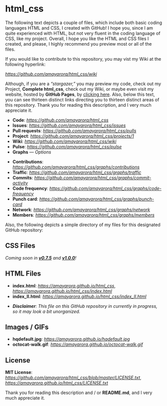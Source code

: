 # html_css

The following text depicts a couple of files, which include both basic coding languages HTML and CSS, I created with GitHub! I hope you, since I am quite experienced with HTML, but not very fluent in the coding language of CSS, like my project. Overall, I hope you like the HTML and CSS files I created, and please, I highly recommend you preview most or all of the files.

If you would like to contribute to this repository, you may vist my Wiki at the following hyperlink:

*https://github.com/amayarora/html_css/wiki*

Although, if you are a *“stargazer,”* you may preview my code, check out my Project, **Complete html_css**, check out my Wiki, or maybe even visit my website, hosted by **GitHub Pages**, by [clicking here](https://amayarora.github.io/). Also, below this text, you can see thirteen distinct links directing you to thirteen distinct areas of this repository. Thank you for reading this description, and I very much appreciate it.

* **Code**: *https://github.com/amayarora/html_css*
* **Issues**: *https://github.com/amayarora/html_css/issues*
* **Pull requests**: *https://github.com/amayarora/html_css/pulls*
* **Project**: *https://github.com/amayarora/html_css/projects/1*
* **Wiki**: *https://github.com/amayarora/html_css/wiki*
* **Pulse**: *https://github.com/amayarora/html_css/pulse*
* **Graphs** — *Options*
 - **Contributions**: *https://github.com/amayarora/html_css/graphs/contributions*
 - **Traffic**: *https://github.com/amayarora/html_css/graphs/traffic*
 - **Commits**: *https://github.com/amayarora/html_css/graphs/commit-activity*
 - **Code frequency**: *https://github.com/amayarora/html_css/graphs/code-frequency*
 - **Punch card**: *https://github.com/amayarora/html_css/graphs/punch-card*
 - **Network**: *https://github.com/amayarora/html_css/graphs/network*
 - **Members**: *https://github.com/amayarora/html_css/graphs/members*

Also, the following depicts a simple directory of my files for this designated GitHub repository:

## CSS Files

_Coming soon in [**v0.7.5**](https://github.com/amayarora/html_css/releases/v0.7.5) and [**v1.0.0**](https://github.com/amayarora/html_css/releases/v1.0.0)!_

## HTML Files

* **index.html**: *https://amayarora.github.io/html_css*, *https://amayarora.github.io/html_css/index.html*
* **index_II.html**: *https://amayarora.github.io/html_css/index_II.html*
 - _**Disclaimer**: This file on this GitHub repository in currently in progress, so it may look a bit unorganized._
 
## Images / GIFs

* **hqdefault.jpg**: *https://amayarora.github.io/hqdefault.jpg*
* **octocat-walk.gif**: *https://amayarora.github.io/octocat-walk.gif*

## License

**MIT License**: *https://github.com/amayarora/html_css/blob/master/LICENSE.txt*, *https://amayarora.github.io/html_css/LICENSE.txt*

Thank you for reading this description and / or **README.md**, and I very much appreciate it.
